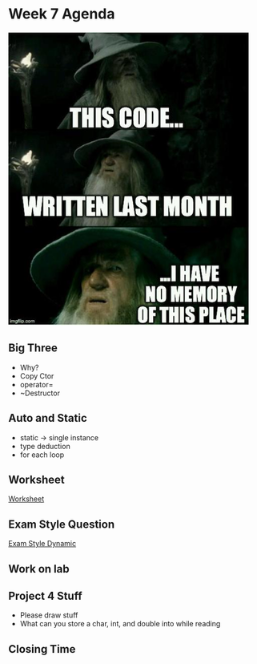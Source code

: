 # Week 7 Agenda
![Image](https://github.com/tgroechel/F17-280/blob/master/.other/pictures/gandalf.jpg)

## Big Three
- Why?
- Copy Ctor
- operator=
- ~Destructor

## Auto and Static
- static -> single instance
- type deduction
- for each loop

## Worksheet
[Worksheet](https://docs.google.com/document/d/18xrAJdpXfzQah-oDj_S3M6bUVsF5Qs6xGkeP529cgIE/edit)

## Exam Style Question
[Exam Style Dynamic](https://docs.google.com/document/d/1BBw-4zw2Pkjh_UhWIFflZMZBn28oGun7Q67SL75IUAo/edit)

## Work on lab

## Project 4 Stuff
- Please draw stuff
- What can you store a char, int, and double into while reading


## Closing Time
